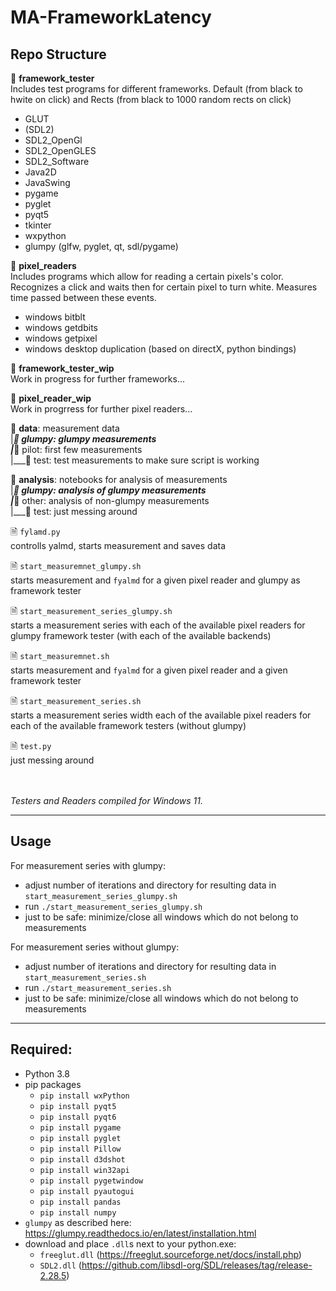 # MA-FrameworkLatency


## Repo Structure

📁 **framework_tester**
<br>Includes test programs for different frameworks. Default (from black to hwite on click) and Rects (from black to 1000 random rects on click)
- GLUT
- (SDL2)
- SDL2_OpenGl
- SDL2_OpenGLES
- SDL2_Software
- Java2D
- JavaSwing
- pygame
- pyglet
- pyqt5
- tkinter
- wxpython
- glumpy (glfw, pyglet, qt, sdl/pygame)

📁 **pixel_readers**
<br>Includes programs which allow for reading a certain pixels's color. Recognizes a click and waits then for certain pixel to turn white. Measures time passed between these events.
- windows bitblt
- windows getdbits
- windows getpixel
- windows desktop duplication (based on directX, python bindings)

📁 **framework_tester_wip**
<br>Work in progress for further frameworks...

📁 **pixel_reader_wip**
<br>Work in progrress for further pixel readers...

📁 **data**: measurement data
<br>|___📁 glumpy: glumpy measurements
<br>|___📁 pilot: first few measurements
<br>|___📁 test: test measurements to make sure script is working

📁 **analysis**: notebooks for analysis of measurements
<br>|___📁 glumpy: analysis of glumpy measurements
<br>|___📁 other: analysis of non-glumpy measurements
<br>|___📁 test: just messing around

🗎 `fylamd.py`
<br>controlls yalmd, starts measurement and saves data

🗎 `start_measuremnet_glumpy.sh`
<br>starts measurement and `fyalmd` for a given pixel reader and glumpy as framework tester

🗎 `start_measurement_series_glumpy.sh`
<br>starts a measurement series with each of the available pixel readers for glumpy framework tester (with each of the available backends)

🗎 `start_measuremnet.sh`
<br>starts measurement and `fyalmd` for a given pixel reader and a given framework tester

🗎 `start_measurement_series.sh`
<br>starts a measurement series width each of the available pixel readers for each of the available framework testers (without glumpy)

🗎 `test.py`
<br>just messing around


<br><br>*Testers and Readers compiled for Windows 11.*

---
## Usage
For measurement series with glumpy:
- adjust number of iterations and directory for resulting data in `start_measurement_series_glumpy.sh`
- run `./start_measurement_series_glumpy.sh`
- just to be safe: minimize/close all windows which do not belong to measurements

For measurement series without glumpy:
- adjust number of iterations and directory for resulting data in `start_measurement_series.sh`
- run `./start_measurement_series.sh`
- just to be safe: minimize/close all windows which do not belong to measurements
---

## Required:
- Python 3.8
- pip packages
    - `pip install wxPython`
    - `pip install pyqt5`
    - `pip install pyqt6`
    - `pip install pygame`
    - `pip install pyglet`
    - `pip install Pillow`
    - `pip install d3dshot`
    - `pip install win32api`
    - `pip install pygetwindow`
    - `pip install pyautogui`
    - `pip install pandas`
    - `pip install numpy`
- `glumpy` as described here: https://glumpy.readthedocs.io/en/latest/installation.html
- download and place `.dll`s next to your python.exe:
    - `freeglut.dll` (https://freeglut.sourceforge.net/docs/install.php)
    - `SDL2.dll` (https://github.com/libsdl-org/SDL/releases/tag/release-2.28.5)






